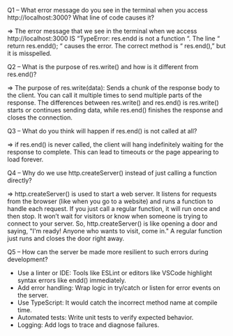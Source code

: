 Q1 – What error message do you see in the terminal when you access
http://localhost:3000? What line of code causes it?

=> The error message that we see in the terminal when we access http://localhost:3000
IS “TypeError: res.endd is not a function “.
The line “ return res.endd(); “ causes the error. The correct method is “ res.end(),” but it is
misspelled.


Q2 – What is the purpose of res.write() and how is it different from res.end()?

=> The purpose of res.write(data): Sends a chunk of the response body to the client. You can call it
multiple times to send multiple parts of the response.
The differences between res.write() and res.end() is res.write() starts or continues sending
data, while res.end() finishes the response and closes the connection.


Q3 – What do you think will happen if res.end() is not called at all?

=> if res.end() is never called, the client will hang indefinitely waiting for the response to complete.
This can lead to timeouts or the page appearing to load forever.


Q4 – Why do we use http.createServer() instead of just calling a function directly?

=> http.createServer() is used to start a web server. It listens for requests from the browser (like
when you go to a website) and runs a function to handle each request.
If you just call a regular function, it will run once and then stop. It won’t wait for visitors or
know when someone is trying to connect to your server.
So, http.createServer() is like opening a door and saying, "I'm ready! Anyone who wants to visit,
come in." A regular function just runs and closes the door right away.


Q5 – How can the server be made more resilient to such errors during development?

- Use a linter or IDE: Tools like ESLint or editors like VSCode highlight syntax errors like
endd() immediately.
- Add error handling: Wrap logic in try/catch or listen for error events on the server.
- Use TypeScript: It would catch the incorrect method name at compile time.
- Automated tests: Write unit tests to verify expected behavior.
- Logging: Add logs to trace and diagnose failures.